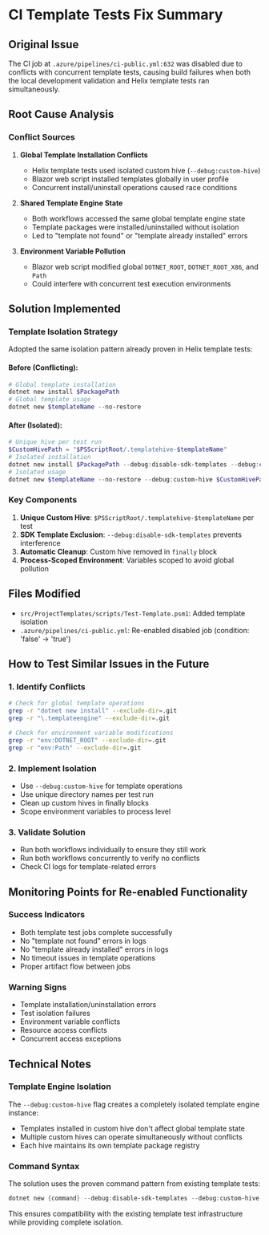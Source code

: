 # CI Template Tests Fix Summary

## Original Issue
The CI job at `.azure/pipelines/ci-public.yml:632` was disabled due to conflicts with concurrent template tests, causing build failures when both the local development validation and Helix template tests ran simultaneously.

## Root Cause Analysis

### Conflict Sources
1. **Global Template Installation Conflicts**
   - Helix template tests used isolated custom hive (`--debug:custom-hive`)
   - Blazor web script installed templates globally in user profile
   - Concurrent install/uninstall operations caused race conditions

2. **Shared Template Engine State**
   - Both workflows accessed the same global template engine state
   - Template packages were installed/uninstalled without isolation
   - Led to "template not found" or "template already installed" errors

3. **Environment Variable Pollution**
   - Blazor web script modified global `DOTNET_ROOT`, `DOTNET_ROOT_X86`, and `Path`
   - Could interfere with concurrent test execution environments

## Solution Implemented

### Template Isolation Strategy
Adopted the same isolation pattern already proven in Helix template tests:

#### Before (Conflicting):
```powershell
# Global template installation
dotnet new install $PackagePath
# Global template usage  
dotnet new $templateName --no-restore
```

#### After (Isolated):
```powershell
# Unique hive per test run
$CustomHivePath = "$PSScriptRoot/.templatehive-$templateName"
# Isolated installation
dotnet new install $PackagePath --debug:disable-sdk-templates --debug:custom-hive $CustomHivePath
# Isolated usage
dotnet new $templateName --no-restore --debug:custom-hive $CustomHivePath --debug:disable-sdk-templates
```

### Key Components
1. **Unique Custom Hive**: `$PSScriptRoot/.templatehive-$templateName` per test
2. **SDK Template Exclusion**: `--debug:disable-sdk-templates` prevents interference
3. **Automatic Cleanup**: Custom hive removed in `finally` block
4. **Process-Scoped Environment**: Variables scoped to avoid global pollution

## Files Modified
- `src/ProjectTemplates/scripts/Test-Template.psm1`: Added template isolation
- `.azure/pipelines/ci-public.yml`: Re-enabled disabled job (condition: 'false' → 'true')

## How to Test Similar Issues in the Future

### 1. Identify Conflicts
```bash
# Check for global template operations
grep -r "dotnet new install" --exclude-dir=.git
grep -r "\.templateengine" --exclude-dir=.git

# Check for environment variable modifications
grep -r "env:DOTNET_ROOT" --exclude-dir=.git
grep -r "env:Path" --exclude-dir=.git
```

### 2. Implement Isolation
- Use `--debug:custom-hive` for template operations
- Use unique directory names per test run
- Clean up custom hives in finally blocks
- Scope environment variables to process level

### 3. Validate Solution
- Run both workflows individually to ensure they still work
- Run both workflows concurrently to verify no conflicts
- Check CI logs for template-related errors

## Monitoring Points for Re-enabled Functionality

### Success Indicators
- Both template test jobs complete successfully
- No "template not found" errors in logs  
- No "template already installed" errors in logs
- No timeout issues in template operations
- Proper artifact flow between jobs

### Warning Signs
- Template installation/uninstallation errors
- Test isolation failures
- Environment variable conflicts
- Resource access conflicts
- Concurrent access exceptions

## Technical Notes

### Template Engine Isolation
The `--debug:custom-hive` flag creates a completely isolated template engine instance:
- Templates installed in custom hive don't affect global template state
- Multiple custom hives can operate simultaneously without conflicts
- Each hive maintains its own template package registry

### Command Syntax
The solution uses the proven command pattern from existing template tests:
```powershell
dotnet new {command} --debug:disable-sdk-templates --debug:custom-hive "{path}"
```

This ensures compatibility with the existing template test infrastructure while providing complete isolation.